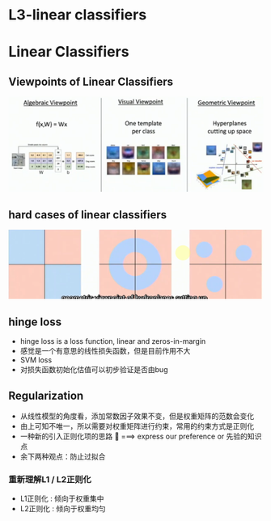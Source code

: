 # L3-linear classifiers

# Linear Classifiers

## Viewpoints of Linear Classifiers
![alt text](image-1.png)

## hard cases of linear classifiers
![alt text](image.png)

## hinge loss
- hinge loss is a loss function, linear and zeros-in-margin
- 感觉是一个有意思的线性损失函数，但是目前作用不大
- SVM loss
- 对损失函数初始化估值可以初步验证是否由bug

## Regularization
- 从线性模型的角度看，添加常数因子效果不变，但是权重矩阵的范数会变化
- 由上可知不唯一，所以需要对权重矩阵进行约束，常用的约束方式是正则化
- 一种新的引入正则化项的思路 :thinking: ===> express our preference or 先验的知识点
- 余下两种观点：防止过拟合

### 重新理解L1 / L2正则化
- L1正则化 : 倾向于权重集中
- L2正则化 : 倾向于权重均匀

